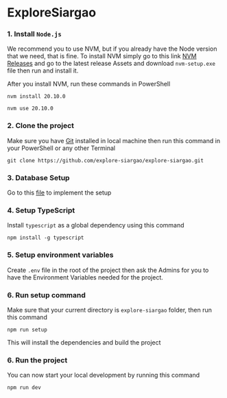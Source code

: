 # ExploreSiargao

### 1. Install `Node.js`

We recommend you to use NVM, but if you already have the Node version that we need, that is fine. To install NVM simply go to this link [NVM Releases](https://github.com/coreybutler/nvm-windows/releases) and go to the latest release Assets and download `nvm-setup.exe` file then run and install it.

After you install NVM, run these commands in PowerShell

```
nvm install 20.10.0
```

```
nvm use 20.10.0
```

### 2. Clone the project

Make sure you have [Git](https://git-scm.com/) installed in local machine then run this command in your PowerShell or any other Terminal

```
git clone https://github.com/explore-siargao/explore-siargao.git
```

### 3. Database Setup

Go to this [file](/docs/local_database_setup.md) to implement the setup

### 4. Setup TypeScript

Install `typescript` as a global dependency using this command

```
npm install -g typescript
```

### 5. Setup environment variables

Create `.env` file in the root of the project then ask the Admins for you to have the Environment Variables needed for the project.

### 6. Run setup command

Make sure that your current directory is `explore-siargao` folder, then run this command

```
npm run setup
```

This will install the dependencies and build the project

### 6. Run the project

You can now start your local development by running this command

```
npm run dev
```

